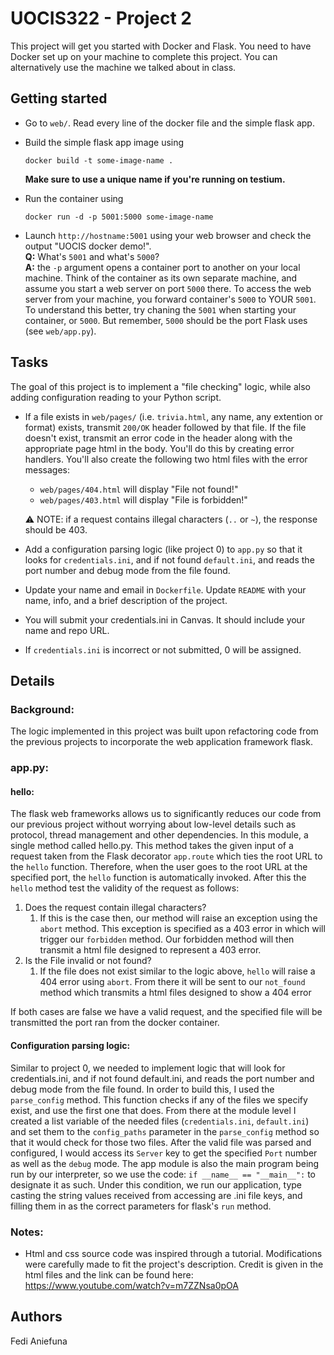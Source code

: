 # UOCIS322 - Project 2 #

This project will get you started with Docker and Flask. You need to have Docker set up on your machine to complete this
project. You can alternatively use the machine we talked about in class.

## Getting started

* Go to `web/`. Read every line of the docker file and the simple flask app.

* Build the simple flask app image using

  ```
  docker build -t some-image-name .
  ```
  **Make sure to use a unique name if you're running on testium.**
* Run the container using

  ```
  docker run -d -p 5001:5000 some-image-name
  ```

* Launch `http://hostname:5001` using your web browser and check the output "UOCIS docker demo!".<br>
  **Q:** What's `5001` and what's `5000`?<br>
  **A:** the `-p` argument opens a container port to another on your local machine. Think of the container as its own
  separate machine, and assume you start a web server on port `5000` there. To access the web server from your machine,
  you forward container's `5000` to YOUR `5001`.<br>
  To understand this better, try chaning the `5001` when starting your container, or `5000`. But remember, `5000` should
  be the port Flask uses (see `web/app.py`).

## Tasks

The goal of this project is to implement a "file checking" logic, while also adding configuration reading to your Python
script.

* If a file exists in `web/pages/` (i.e. `trivia.html`, any name, any extention or format) exists, transmit `200/OK`
  header followed by that file. If the file doesn't exist, transmit an error code in the header along with the
  appropriate page html in the body. You'll do this by creating error handlers. You'll also create the following two
  html files with the error messages:
    * `web/pages/404.html` will display "File not found!"
    * `web/pages/403.html` will display "File is forbidden!"

  ⚠️ NOTE: if a request contains illegal characters (`..` or `~`), the response should be 403.

* Add a configuration parsing logic (like project 0) to `app.py` so that it looks for `credentials.ini`, and if not
  found `default.ini`, and reads the port number and debug mode from the file found.

* Update your name and email in `Dockerfile`. Update `README` with your name, info, and a brief description of the
  project.

* You will submit your credentials.ini in Canvas. It should include your name and repo URL.


* If `credentials.ini` is incorrect or not submitted, 0 will be assigned.

## Details

### Background:

The logic implemented in this project was built upon refactoring code from the previous projects to incorporate the web
application
framework flask.

### app.py:

#### hello:

The flask web frameworks allows us to significantly reduces our code from our previous project without worrying about
low-level details such as protocol, thread management and other dependencies.
In this module, a single method called hello.py. This method takes the given input of a request taken from the
Flask decorator `app.route` which ties the root URL to the `hello` function. Therefore, when the user goes to the root
URL at the specified port, the `hello` function is automatically invoked. After this the `hello` method test the
validity of the request as follows:

1. Does the request contain illegal characters?
    1. If this is the case then, our method will raise an exception using the `abort` method. This exception is
       specified as a 403 error in which will trigger our `forbidden` method. Our forbidden method will then transmit a
       html file designed to represent a 403 error.
2. Is the File invalid or not found?
   1. If the file does not exist similar to the logic above, `hello` will raise a 404 error using `abort`. From there it will be sent to our `not_found` method which transmits a html files designed to show a 404 error

If both cases are false we have a valid request, and the specified file will be transmitted the port ran from the docker container.


#### Configuration parsing logic:

Similar to project 0, we needed to implement logic that will look for credentials.ini, and if not found default.ini, and reads the port number and debug mode from the file found. In order to build this, I used the `parse_config` method. This function checks if any of the files we specify exist, and use the first one that does.
From there at the module level I created a list variable of the needed files (`credentials.ini`, `default.ini`) and set them to the `config_paths` parameter in the `parse_config` method so that it would check for those two files. After the valid file was parsed and configured, I would access its `Server` key to get the specified `Port` number
as well as the `debug` mode. The app module is also the main program being run by our interpreter, so we use the code:
`if __name__ == "__main__":` to designate it as such. Under this condition, we run our application, type casting the string values received from accessing are .ini file keys, and filling them in as the correct parameters for flask's `run` method.


### Notes:

* Html and css source code was inspired through a tutorial. Modifications were carefully made to fit the project's description. Credit is given in the html files and the link can be found here: https://www.youtube.com/watch?v=m7ZZNsa0pOA


## Authors

Fedi Aniefuna
